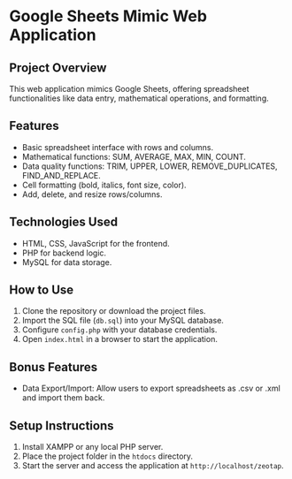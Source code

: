 # Google Sheets Mimic Web Application

## Project Overview
This web application mimics Google Sheets, offering spreadsheet functionalities like data entry, mathematical operations, and formatting.

## Features
- Basic spreadsheet interface with rows and columns.
- Mathematical functions: SUM, AVERAGE, MAX, MIN, COUNT.
- Data quality functions: TRIM, UPPER, LOWER, REMOVE_DUPLICATES, FIND_AND_REPLACE.
- Cell formatting (bold, italics, font size, color).
- Add, delete, and resize rows/columns.

## Technologies Used
- HTML, CSS, JavaScript for the frontend.
- PHP for backend logic.
- MySQL for data storage.

## How to Use
1. Clone the repository or download the project files.
2. Import the SQL file (`db.sql`) into your MySQL database.
3. Configure `config.php` with your database credentials.
4. Open `index.html` in a browser to start the application.

## Bonus Features
- Data Export/Import: Allow users to export spreadsheets as .csv or .xml and import them back.

## Setup Instructions
1. Install XAMPP or any local PHP server.
2. Place the project folder in the `htdocs` directory.
3. Start the server and access the application at `http://localhost/zeotap`.
